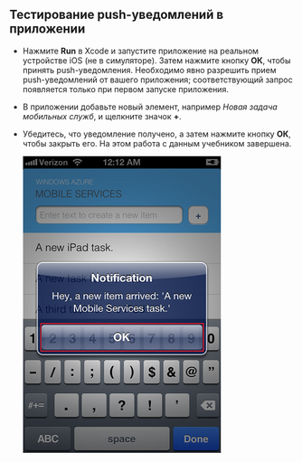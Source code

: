 
## <a id="test"></a>Тестирование push-уведомлений в приложении

* Нажмите **Run** в Xcode и запустите приложение на реальном устройстве iOS (не в симуляторе). Затем нажмите кнопку **ОК**, чтобы принять push-уведомления. Необходимо явно разрешить прием push-уведомлений от вашего приложения; соответствующий запрос появляется только при первом запуске приложения.

* В приложении добавьте новый элемент, например _Новая задача мобильных служб_, и щелкните значок **+**.

* Убедитесь, что уведомление получено, а затем нажмите кнопку **ОК**, чтобы закрыть его. На этом работа с данным учебником завершена.

  	![](../articles/media/mobile-services-ios-get-started-push/mobile-quickstart-push3-ios.png)

<!---HONumber=July15_HO3-->